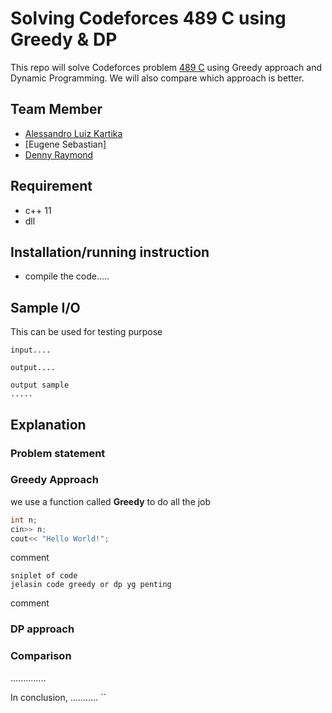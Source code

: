 # Solving Codeforces 489 C using Greedy & DP
This repo will solve Codeforces problem [489 C](https://codeforces.com/problemset/problem/489/C) using Greedy approach and Dynamic Programming. We will also compare which approach is better.

## Team Member
- [Alessandro Luiz Kartika](http://codeforces.com/profile/Elderhawk)
- [Eugene Sebastian]
- [Denny Raymond](http://codeforces.com/profile/dendenray)

## Requirement
- c++ 11
- dll

## Installation/running instruction
- compile the code.....

## Sample I/O
This can be used for testing purpose
```
input....
```
```
output....
```
```
output sample
.....
```

## Explanation

### Problem statement

### Greedy Approach
we use a function called **Greedy** to do all the job

```c++
int n;
cin>> n;
cout<< "Hello World!";
```
comment
```
sniplet of code
jelasin code greedy or dp yg penting
```
comment

### DP approach

### Comparison

..............

In conclusion, ...........
``
